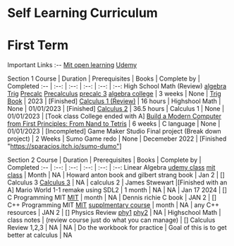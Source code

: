 # Self Learning Curriculum

# First Term

Important Links
:--
[Mit open learning](https://openlearninglibrary.mit.edu/dashboard)
[Udemy](https://www.udemy.com/home/my-courses/learning/)

Section 1
Course | Duration | Prerequisites | Books | Complete by | Completed
:-- | :--: | :--: | :--: | :--: | :--:
High School Math (Review) [algebra](https://www.khanacademy.org/math/college-algebra) [Trig](https://www.khanacademy.org/math/trigonometry) [Precalc](https://www.khanacademy.org/math/precalculus) [Precalculus](https://www.coursera.org/learn/precalculus-mathematical-modelling/home/week/1) [precalc 3](https://learning.edx.org/course/course-v1:ASUx+MAT170x+2T2017/block-v1:ASUx+MAT170x+2T2017+type@sequential+block@3e5b1c13d73a4a07b7807cf54106c7a9/block-v1:ASUx+MAT170x+2T2017+type@vertical+block@cb4698493fdc4b54b9d4e0ce21a82df7) [algebra college](https://learning.edx.org/course/course-v1:ASUx+MAT117x+1T2016/block-v1:ASUx+MAT117x+1T2016+type@sequential+block@e54b607a75f24c8eade60f3b6c3fbc42/block-v1:ASUx+MAT117x+1T2016+type@vertical+block@dcb1368ae0cf4b5cbcfa8d4fdf4cb4ae) | 3 weeks | None | [Trig Book](https://www.amazon.com/Trigonometry-Essentials-Practice-Workbook-Answers/dp/1477497781?crid=EH38CLWM9CJU&keywords=trigonometry+mcmullen&qid=1666652361&sprefix=trigonometry+mcmullen,aps,162&sr=8-1&linkCode=sl1&tag=themathsorc0e-20&linkId=f9129caef5b40cc8b83130acf61fd235&language=en_US&ref_=as_li_ss_tl) | 2023 | [Finished]
[Calculus 1 (Review)](https://www.udemy.com/course/calculus-1-with-the-math-sorcerer/learn/lecture/15082352?start=0) | 16 hours | Highshool Math | None | 01/01/2023 | [Finished]
[Calculus 2](https://www.udemy.com/course/calculus-2-with-the-math-sorcerer/learn/lecture/15600260?start=0#overview) | 36.5 hours | Calculus 1 | None | 01/01/2023 | [Took class College ended with A]
[Build a Modern Computer from First Principles: From Nand to Tetris](https://www.coursera.org/learn/build-a-computer/home/week/1) | 6 weeks | C language | None | 01/01/2023 | [Incompleted]
Game Maker Studio Final project (Break down project) | 2 Weeks | Sumo Game redo | None | Decemeber 2022 | [Finished "https://sparacios.itch.io/sumo-dumo"]

Section 2
Course | Duration | Prerequisites | Books | Complete by | Completed
:-- | :--: | :--: | :--: | :--: | :--:
Linear Algebra [udemy class](https://www.udemy.com/course/linear-algebra-course/learn/lecture/37511084?start=15#questions) [mit class](https://ocw.mit.edu/courses/18-06sc-linear-algebra-fall-2011/) | Month | NA | Howard anton book and gilbert strang book | Jan 2 | []
Calculus 3 [Calculus 3](https://www.udemy.com/course/calculus-3-with-the-math-sorcerer/learn/lecture/15740834?start=135#overview) | NA | calculus 2 | James Stwewart |[Finished with an A]
Mario World 1-1 remake using SDL2 | 1 month | NA | NA | Jan 17 2024 | []
C Programming MIT [MIT](https://ocw.mit.edu/courses/6-087-practical-programming-in-c-january-iap-2010/) | month | NA | Dennis richie C book | JAN 2 | []
C++ Programming MIT [MIT](https://ocw.mit.edu/courses/6-s096-effective-programming-in-c-and-c-january-iap-2014/) [supplmentary course](https://ocw.mit.edu/courses/1-00-introduction-to-computers-and-engineering-problem-solving-spring-2012/) | month | NA | any C++ resources | JAN 2 | []
Physics Review [phy1](https://ocw.mit.edu/courses/8-01sc-classical-mechanics-fall-2016/) [phy2](https://ocw.mit.edu/courses/8-02-physics-ii-electricity-and-magnetism-spring-2007/) | NA | Highschool Math | class notes | (review course just do what you can manage) | []
Calculus Review 1,2,3 | NA | NA | Do the workbook for practice | Goal of this is to get better at calculus | NA
